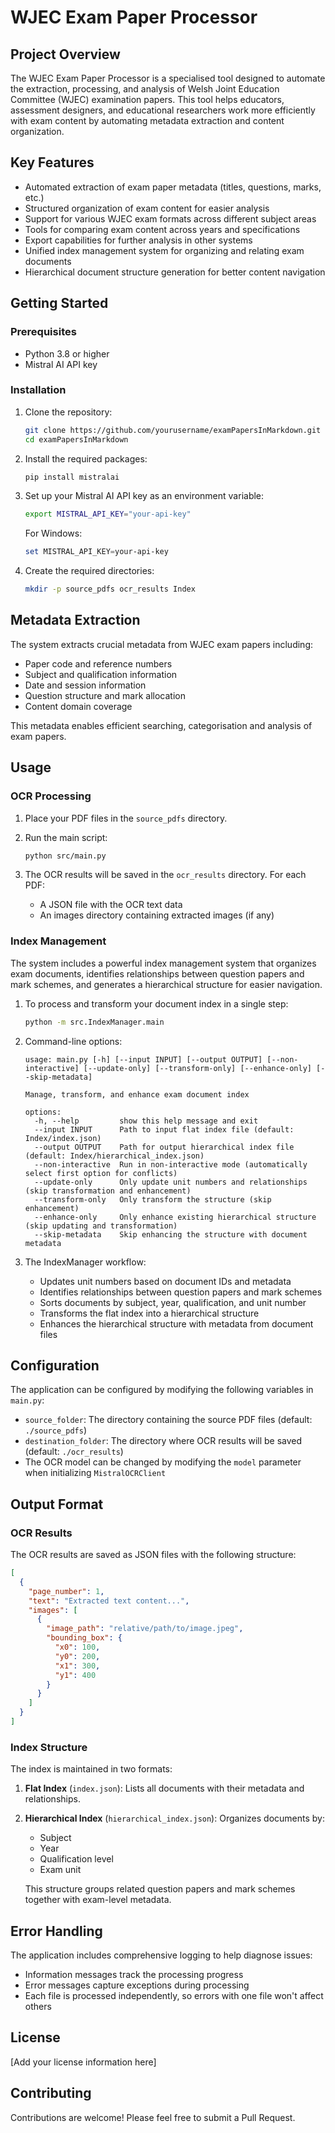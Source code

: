 # WJEC Exam Paper Processor

## Project Overview

The WJEC Exam Paper Processor is a specialised tool designed to automate the extraction, processing, and analysis of Welsh Joint Education Committee (WJEC) examination papers. This tool helps educators, assessment designers, and educational researchers work more efficiently with exam content by automating metadata extraction and content organization.

## Key Features

- Automated extraction of exam paper metadata (titles, questions, marks, etc.)
- Structured organization of exam content for easier analysis
- Support for various WJEC exam formats across different subject areas
- Tools for comparing exam content across years and specifications
- Export capabilities for further analysis in other systems
- Unified index management system for organizing and relating exam documents
- Hierarchical document structure generation for better content navigation

## Getting Started

### Prerequisites

- Python 3.8 or higher
- Mistral AI API key

### Installation

1. Clone the repository:

   ```bash
   git clone https://github.com/yourusername/examPapersInMarkdown.git
   cd examPapersInMarkdown
   ```

2. Install the required packages:

   ```bash
   pip install mistralai
   ```

3. Set up your Mistral AI API key as an environment variable:

   ```bash
   export MISTRAL_API_KEY="your-api-key"
   ```

   For Windows:

   ```powershell
   set MISTRAL_API_KEY=your-api-key
   ```

4. Create the required directories:

   ```bash
   mkdir -p source_pdfs ocr_results Index
   ```

## Metadata Extraction

The system extracts crucial metadata from WJEC exam papers including:

- Paper code and reference numbers
- Subject and qualification information
- Date and session information
- Question structure and mark allocation
- Content domain coverage

This metadata enables efficient searching, categorisation and analysis of exam papers.

## Usage

### OCR Processing

1. Place your PDF files in the `source_pdfs` directory.

2. Run the main script:

   ```bash
   python src/main.py
   ```

3. The OCR results will be saved in the `ocr_results` directory. For each PDF:
   - A JSON file with the OCR text data
   - An images directory containing extracted images (if any)

### Index Management

The system includes a powerful index management system that organizes exam documents, identifies relationships between question papers and mark schemes, and generates a hierarchical structure for easier navigation.

1. To process and transform your document index in a single step:

   ```bash
   python -m src.IndexManager.main
   ```

2. Command-line options:

   ```
   usage: main.py [-h] [--input INPUT] [--output OUTPUT] [--non-interactive] [--update-only] [--transform-only] [--enhance-only] [--skip-metadata]

   Manage, transform, and enhance exam document index

   options:
     -h, --help         show this help message and exit
     --input INPUT      Path to input flat index file (default: Index/index.json)
     --output OUTPUT    Path for output hierarchical index file (default: Index/hierarchical_index.json)
     --non-interactive  Run in non-interactive mode (automatically select first option for conflicts)
     --update-only      Only update unit numbers and relationships (skip transformation and enhancement)
     --transform-only   Only transform the structure (skip enhancement)
     --enhance-only     Only enhance existing hierarchical structure (skip updating and transformation)
     --skip-metadata    Skip enhancing the structure with document metadata
   ```

3. The IndexManager workflow:
   - Updates unit numbers based on document IDs and metadata
   - Identifies relationships between question papers and mark schemes
   - Sorts documents by subject, year, qualification, and unit number
   - Transforms the flat index into a hierarchical structure
   - Enhances the hierarchical structure with metadata from document files

## Configuration

The application can be configured by modifying the following variables in `main.py`:

- `source_folder`: The directory containing the source PDF files (default: `./source_pdfs`)
- `destination_folder`: The directory where OCR results will be saved (default: `./ocr_results`)
- The OCR model can be changed by modifying the `model` parameter when initializing `MistralOCRClient`

## Output Format

### OCR Results

The OCR results are saved as JSON files with the following structure:

```json
[
  {
    "page_number": 1,
    "text": "Extracted text content...",
    "images": [
      {
        "image_path": "relative/path/to/image.jpeg",
        "bounding_box": {
          "x0": 100,
          "y0": 200,
          "x1": 300,
          "y1": 400
        }
      }
    ]
  }
]
```

### Index Structure

The index is maintained in two formats:

1. **Flat Index** (`index.json`): Lists all documents with their metadata and relationships.

2. **Hierarchical Index** (`hierarchical_index.json`): Organizes documents by:
   - Subject
   - Year
   - Qualification level
   - Exam unit
   
   This structure groups related question papers and mark schemes together with exam-level metadata.

## Error Handling

The application includes comprehensive logging to help diagnose issues:

- Information messages track the processing progress
- Error messages capture exceptions during processing
- Each file is processed independently, so errors with one file won't affect others

## License

[Add your license information here]

## Contributing

Contributions are welcome! Please feel free to submit a Pull Request.
